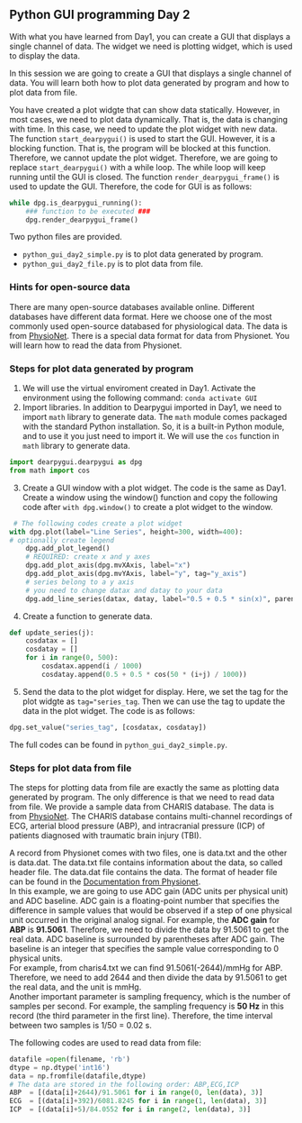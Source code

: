 ## Python GUI programming Day 2
With what you have learned from Day1, you can create a GUI that displays a single channel of data. The widget we need is plotting widget, which is used to display the data.

In this session we are going to create a GUI that displays a single channel of data. You will learn both how to plot data generated by program and how to plot data from file.

You have created a plot widgte that can show data statically. However, in most cases, we need to plot data dynamically. That is, the data is changing with time. In this case, we need to update the plot widget with new data. The function ```start_dearpygui()``` is used to start the GUI. However, it is a blocking function. That is, the program will be blocked at this function. Therefore, we cannot update the plot widget. Therefore, we are going to replace ```start_dearpygui()``` with a while loop. The while loop will keep running until the GUI is closed. The function ```render_dearpygui_frame()``` is used to update the GUI. Therefore, the code for GUI is as follows: 
```python
while dpg.is_dearpygui_running():
    ### function to be executed ###
    dpg.render_dearpygui_frame()
```

Two python files are provided.
* `python_gui_day2_simple.py` is to plot data generated by program.
* `python_gui_day2_file.py` is to plot data from file.

### Hints for open-source data
There are many open-source databases available online. Different databases have different data format. Here we choose one of the most commonly used open-source databased for physiological data. The data is from [PhysioNet](https://physionet.org/physiobank/database/ptbdb/). There is a special data format for data from Physionet. You will learn how to read the data from Physionet.

### Steps for plot data generated by program
1. We will use the virtual enviroment created in Day1. Activate the environment using the following command:
```conda activate GUI```
2. Import libraries. In addition to Dearpygui imported in Day1, we need to import ```math``` library to generate data. The ```math``` module comes packaged with the standard Python installation. So, it is a built-in Python module, and to use it you just need to import it. We will use the ```cos``` function in ```math``` library to generate data.
```python
import dearpygui.dearpygui as dpg
from math import cos
```
3. Create a GUI window with a plot widget. The code is the same as Day1. Create a window using the window() function and copy the following code after ```with dpg.window()``` to create a plot widget to the window.
```python
 # The following codes create a plot widget
with dpg.plot(label="Line Series", height=300, width=400):
# optionally create legend
    dpg.add_plot_legend()
    # REQUIRED: create x and y axes
    dpg.add_plot_axis(dpg.mvXAxis, label="x")
    dpg.add_plot_axis(dpg.mvYAxis, label="y", tag="y_axis")
    # series belong to a y axis
    # you need to change datax and datay to your data
    dpg.add_line_series(datax, datay, label="0.5 + 0.5 * sin(x)", parent="y_axis") 
```
4. Create a function to generate data. 
```python
def update_series(j):
    cosdatax = []
    cosdatay = []
    for i in range(0, 500):
        cosdatax.append(i / 1000)
        cosdatay.append(0.5 + 0.5 * cos(50 * (i+j) / 1000))
```
5. Send the data to the plot widget for display. Here, we set the tag for the plot widgte as ```tag="series_tag```. Then we can use the tag to update the data in the plot widget. The code is as follows:
```python
dpg.set_value("series_tag", [cosdatax, cosdatay])
```
The full codes can be found in `python_gui_day2_simple.py`.

### Steps for plot data from file
The steps for plotting data from file are exactly the same as plotting data generated by program. The only difference is that we need to read data from file. We provide a sample data from CHARIS database. The data is from [PhysioNet](https://physionet.org/content/charisdb/1.0.0/). The CHARIS database contains multi-channel recordings of ECG, arterial blood pressure (ABP), and intracranial pressure (ICP) of patients diagnosed with traumatic brain injury (TBI). 

A record from Physionet comes with two files, one is data.txt and the other is data.dat. The data.txt file contains information about the data, so called header file. The data.dat file contains the data. The format of header file can be found in the [Documentation from Physionet](https://physionet.org/physiotools/wag/header-5.htm).  
In this example, we are going to use ADC gain (ADC units per physical unit) and ADC baseline. ADC gain is a floating-point number that specifies the difference in sample values that would be observed if a step of one physical unit occurred in the original analog signal. For example, the **ADC gain** for **ABP** is **91.5061**. Therefore, we need to divide the data by 91.5061 to get the real data. ADC baseline is surrounded by parentheses after ADC gain. The baseline is an integer that specifies the sample value corresponding to 0 physical units.  
For example, from charis4.txt we can find 91.5061(-2644)/mmHg for ABP. Therefore, we need to add 2644 and then divide the data by 91.5061 to get the real data, and the unit is mmHg.  
Another important parameter is sampling frequency, which is the number of samples per second. For example, the sampling frequency is **50 Hz** in this record (the third parameter in the first line). Therefore, the time interval between two samples is 1/50 = 0.02 s.


The following codes are used to read data from file:
```python
datafile =open(filename, 'rb')
dtype = np.dtype('int16')
data = np.fromfile(datafile,dtype)
# The data are stored in the following order: ABP,ECG,ICP
ABP  = [(data[i]+2644)/91.5061 for i in range(0, len(data), 3)]
ECG  = [(data[i]+392)/6081.8245 for i in range(1, len(data), 3)]
ICP  = [(data[i]+5)/84.0552 for i in range(2, len(data), 3)]
```
